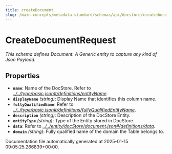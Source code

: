 ```yaml
---
title: createDocument
slug: /main-concepts/metadata-standard/schemas/api/docstore/createdocument
---
```


# CreateDocumentRequest

*This schema defines Document. A Generic entity to capture any kind of Json Payload.*

## Properties

- **`name`**: Name of the DocStore. Refer to *[../../type/basic.json#/definitions/entityName](#/../type/basic.json#/definitions/entityName)*.
- **`displayName`** *(string)*: Display Name that identifies this column name.
- **`fullyQualifiedName`**: Refer to *[../../type/basic.json#/definitions/fullyQualifiedEntityName](#/../type/basic.json#/definitions/fullyQualifiedEntityName)*.
- **`description`** *(string)*: Description of the DocStore Entity.
- **`entityType`** *(string)*: Type of the Entity stored in DocStore.
- **`data`**: Refer to *[../../entity/docStore/document.json#/definitions/data](#/../entity/docStore/document.json#/definitions/data)*.
- **`domain`** *(string)*: Fully qualified name of the domain the Table belongs to.


Documentation file automatically generated at 2025-01-15 09:05:25.266839+00:00.
